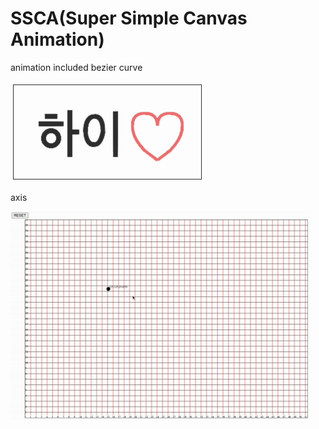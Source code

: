 # SSCA(Super Simple Canvas Animation)

animation included bezier curve

<img src="./ezgif.com-gif-maker.gif"/>

axis

<img src="./axis.gif"/>
